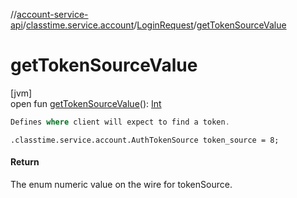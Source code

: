 //[account-service-api](../../../index.md)/[classtime.service.account](../index.md)/[LoginRequest](index.md)/[getTokenSourceValue](get-token-source-value.md)

# getTokenSourceValue

[jvm]\
open fun [getTokenSourceValue](get-token-source-value.md)(): [Int](https://kotlinlang.org/api/latest/jvm/stdlib/kotlin/-int/index.html)

```kotlin
Defines where client will expect to find a token. 

```
`.classtime.service.account.AuthTokenSource token_source = 8;`

#### Return

The enum numeric value on the wire for tokenSource.
